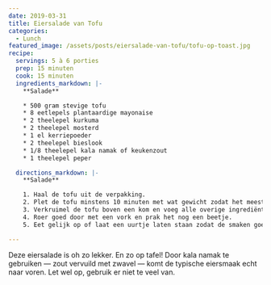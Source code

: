 ```yaml
---
date: 2019-03-31
title: Eiersalade van Tofu
categories:
  - Lunch
featured_image: /assets/posts/eiersalade-van-tofu/tofu-op-toast.jpg
recipe:
  servings: 5 à 6 porties
  prep: 15 minuten
  cook: 15 minuten
  ingredients_markdown: |-
    **Salade**

    * 500 gram stevige tofu
    * 8 eetlepels plantaardige mayonaise
    * 2 theelepel kurkuma
    * 2 theelepel mosterd
    * 1 el kerriepoeder
    * 2 theelepel bieslook
    * 1/8 theelepel kala namak of keukenzout
    * 1 theelepel peper

  directions_markdown: |-
    **Salade**

    1. Haal de tofu uit de verpakking.
    2. Plet de tofu minstens 10 minuten met wat gewicht zodat het meeste vocht eruit is.
    3. Verkruimel de tofu boven een kom en voeg alle overige ingrediënten door.
    4. Roer goed door met een vork en prak het nog een beetje.
    5. Eet gelijk op of laat een uurtje laten staan zodat de smaken goed intrekken.

---
```

Deze eiersalade is oh zo lekker. En zo op tafel! Door kala namak te gebruiken — zout vervuild met zwavel — komt de typische eiersmaak echt naar voren. Let wel op, gebruik er niet te veel van.
